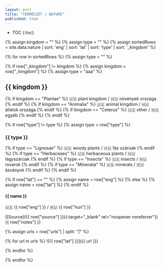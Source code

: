 ```yaml
---
layout: post
title: "TERMÉSZET / NATURE"
published: true
---
```


* TOC
{:toc}

{% assign kingdom = "" %}
{% assign type = "" %}
{% assign sortedRows = site.data.nature | sort: 'eng' | sort: 'lat' | sort: 'type' | sort: '_kingdom' %}

{% for row in sortedRows %}
{% assign type = "" %}

<!-- kingdom -->
{% if row["_kingdom"] != kingdom %}
{% assign kingdom = row["_kingdom"] %}
{% assign type = "aaa" %}

## {{ kingdom }}

{% if kingdom == "Plantae" %}
🇺🇸 plant kingdom / 🇭🇺 növények országa
{% endif %}
{% if kingdom == "Animalia" %}
🇺🇸 animal kingdom / 🇭🇺 állatok országa
{% endif %}
{% if kingdom == "Ceterus" %}
🇺🇸 other / 🇭🇺 egyéb
{% endif %}
{% endif %}

<!-- type -->
{% if row["type"] != type %}
{% assign type = row["type"] %}

### {{ type }}

{% if type == "Lignosae" %}
🇺🇸 woody plants / 🇭🇺 fás szárúak
{% endif %}
{% if type == "Herbaceaes" %}
🇺🇸 herbaceous plants / 🇭🇺 lágyszárúak
{% endif %}
{% if type == "Insecta" %}
🇺🇸 insects / 🇭🇺 rovarok
{% endif %}
{% if type == "Mineralia" %}
🇺🇸 minerals / 🇭🇺 ásványok
{% endif %}
{% endif %}

<!-- name -->
{% if row["lat"] == "" %}
{% assign name = row["eng"] %}
{% else %}
{% assign name = row["lat"] %}
{% endif %}

#### {{ name }}

🇺🇸 {{ row["eng"] }} / 🇭🇺 {{ row["hun"] }}

([Source]({{ row["source"] }}){:target="_blank" rel="noopener noreferrer"}) {{ row["notes"] }}

{% assign urls = row["urls"] | split: "|" %}

{% for url in urls %}
![{{ row["lat"] }}]({{ url }})
<!-- {{ url }} -->
{% endfor %}

{% endfor %}
